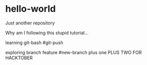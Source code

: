 # hello-world
Just another repository

Why am I following this stupid tutorial...

learning git-bash #git-push

exploring branch feature #new-branch
plus one
PLUS TWO FOR HACKTOBER
